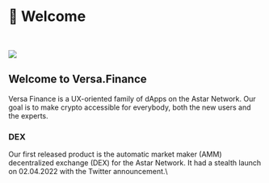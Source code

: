 # 🤗 Welcome

​

![](https://files.gitbook.com/v0/b/gitbook-x-prod.appspot.com/o/spaces%2FbRDBtuXopwNKeBwj3LO1%2Fuploads%2FgU2R3XSrxjcpo4Li2vTX%2Fimage.png?alt=media)

## Welcome to Versa.Finance <a href="#welcome-to-versa.finance" id="welcome-to-versa.finance"></a>

Versa Finance is a UX-oriented family of dApps on the Astar Network. Our goal is to make crypto accessible for everybody, both the new users and the experts.

### DEX <a href="#dex" id="dex"></a>

Our first released product is the automatic market maker (AMM) decentralized exchange (DEX) for the Astar Network. It had a stealth launch on 02.04.2022 with the Twitter announcement.\
